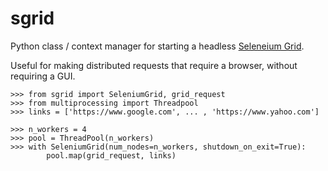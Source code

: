 # sgrid

Python class / context manager for starting a headless [Seleneium Grid][1].

Useful for making distributed requests that require a browser, without requiring a GUI. 

```python-docs
>>> from sgrid import SeleniumGrid, grid_request
>>> from multiprocessing import Threadpool
>>> links = ['https://www.google.com', ... , 'https://www.yahoo.com']

>>> n_workers = 4
>>> pool = ThreadPool(n_workers)
>>> with SeleniumGrid(num_nodes=n_workers, shutdown_on_exit=True):
        pool.map(grid_request, links)
```

[1]: https://github.com/SeleniumHQ/selenium/wiki/Grid2
